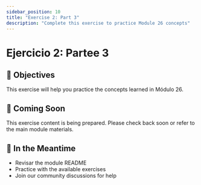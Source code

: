 ```yaml
---
sidebar_position: 10
title: "Exercise 2: Part 3"
description: "Complete this exercise to practice Module 26 concepts"
---
```


# Ejercicio 2: Partee 3

## 🎯 Objectives

This exercise will help you practice the concepts learned in Módulo 26.

## 📝 Coming Soon

This exercise content is being prepared. Please check back soon or refer to the main module materials.

## 🚀 In the Meantime

- Revisar the module README
- Practice with the available exercises
- Join our community discussions for help
